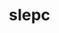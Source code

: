 ---
title: "slepc"
layout: cache
categories: [package, develop]
meta: {"compilers": ["cce@18.0.0", "gcc@11.4.0", "intel-oneapi-compilers@2024.1.0", "intel-oneapi-compilers@2025.1.0"], "num_specs": 185, "num_specs_by_stack": {"aws-pcluster-x86_64_v4": 38, "e4s": 75, "e4s-cray-rhel": 34, "e4s-neoverse-v2": 18, "e4s-oneapi": 20, "root": 185}, "oss": ["amzn2", "rhel8", "ubuntu22.04"], "platforms": ["linux"], "stacks": ["aws-pcluster-x86_64_v4", "e4s", "e4s-cray-rhel", "e4s-neoverse-v2", "e4s-oneapi", "root"], "targets": ["neoverse_v2", "x86_64_v3", "x86_64_v4"], "versions": ["3.23.0", "3.23.1"]}
spec_details: [{"compiler": "cce@18.0.0", "hash": "27gfxuhz5pes45gt76txolx5jkbp5k72", "os": "rhel8", "platform": "linux", "size": "-", "stacks": ["e4s-cray-rhel", "root"], "target": "x86_64_v3", "variants": ["+arpack", "~blopex", "build_system=generic", "~cuda", "~hpddm", "~rocm"], "versions": ["3.23.0"]}, {"compiler": "cce@18.0.0", "hash": "2bsawpqda7w7mj6xophmtef6mgb7ih33", "os": "rhel8", "platform": "linux", "size": "-", "stacks": ["e4s-cray-rhel", "root"], "target": "x86_64_v3", "variants": ["+arpack", "~blopex", "build_system=generic", "~cuda", "~hpddm", "~rocm"], "versions": ["3.23.1"]}, {"compiler": "intel-oneapi-compilers@2024.1.0", "hash": "2f6zjyigig2voe5uvmkeijcrdkrtgobh", "os": "amzn2", "platform": "linux", "size": "-", "stacks": ["aws-pcluster-x86_64_v4", "root"], "target": "x86_64_v4", "variants": ["~arpack", "~blopex", "build_system=generic", "~cuda", "~hpddm", "~rocm"], "versions": ["3.23.1"]}, {"compiler": "cce@18.0.0", "hash": "2i43zg6q4o3pk3lwzytka7blilibeumo", "os": "rhel8", "platform": "linux", "size": "-", "stacks": ["e4s-cray-rhel", "root"], "target": "x86_64_v3", "variants": ["+arpack", "~blopex", "build_system=generic", "~cuda", "~hpddm", "~rocm"], "versions": ["3.23.1"]}, {"compiler": "gcc@11.4.0", "hash": "2j65cq6zdee5sfxeg4gl2dbmkjtacb7h", "os": "ubuntu22.04", "platform": "linux", "size": "-", "stacks": ["e4s", "root"], "target": "x86_64_v3", "variants": ["+arpack", "~blopex", "build_system=generic", "~cuda", "~hpddm", "~rocm"], "versions": ["3.23.0"]}, {"compiler": "intel-oneapi-compilers@2025.1.0", "hash": "2lrkicjzwke3qc2zz6slg7zepv7ij5d4", "os": "ubuntu22.04", "platform": "linux", "size": "-", "stacks": ["e4s-oneapi", "root"], "target": "x86_64_v3", "variants": ["+arpack", "~blopex", "build_system=generic", "~cuda", "~hpddm", "~rocm"], "versions": ["3.23.0"]}, {"compiler": "gcc@11.4.0", "hash": "2oslyfpttppssawlw45xytoulqevx2d5", "os": "ubuntu22.04", "platform": "linux", "size": "-", "stacks": ["e4s", "root"], "target": "x86_64_v3", "variants": ["+arpack", "~blopex", "build_system=generic", "+cuda", "cuda_arch:=80", "~hpddm", "~rocm"], "versions": ["3.23.1"]}, {"compiler": "gcc@11.4.0", "hash": "2oufbbbqmympg25sapx33dacvyo7wbsm", "os": "ubuntu22.04", "platform": "linux", "size": "-", "stacks": ["e4s", "root"], "target": "x86_64_v3", "variants": ["+arpack", "~blopex", "build_system=generic", "+cuda", "cuda_arch:=90", "~hpddm", "~rocm"], "versions": ["3.23.1"]}, {"compiler": "gcc@11.4.0", "hash": "33kohiuxbpkuro45ixppny3dpjsl5tb4", "os": "ubuntu22.04", "platform": "linux", "size": "-", "stacks": ["e4s", "root"], "target": "x86_64_v3", "variants": ["+arpack", "~blopex", "build_system=generic", "~cuda", "~hpddm", "~rocm"], "versions": ["3.23.1"]}, {"compiler": "gcc@11.4.0", "hash": "3hkb3w25e2xmkp3rmkn2rghjlxq5jt53", "os": "ubuntu22.04", "platform": "linux", "size": "-", "stacks": ["e4s", "root"], "target": "x86_64_v3", "variants": ["+arpack", "~blopex", "build_system=generic", "+cuda", "cuda_arch:=80", "~hpddm", "~rocm"], "versions": ["3.23.1"]}, {"compiler": "intel-oneapi-compilers@2024.1.0", "hash": "3nkhobrlkq36rhie734tv4v7qwump4j2", "os": "amzn2", "platform": "linux", "size": "-", "stacks": ["aws-pcluster-x86_64_v4", "root"], "target": "x86_64_v3", "variants": ["~arpack", "~blopex", "build_system=generic", "~cuda", "~hpddm", "~rocm"], "versions": ["3.23.1"]}, {"compiler": "gcc@11.4.0", "hash": "3prm4jyogqxvizmjqr6nxoxlmjdno5sq", "os": "ubuntu22.04", "platform": "linux", "size": "-", "stacks": ["e4s", "root"], "target": "x86_64_v3", "variants": ["+arpack", "~blopex", "build_system=generic", "~cuda", "~hpddm", "~rocm"], "versions": ["3.23.0"]}, {"compiler": "intel-oneapi-compilers@2024.1.0", "hash": "3ta6lndnx6p2sesaxz73cqxbqkhghfjx", "os": "amzn2", "platform": "linux", "size": "-", "stacks": ["aws-pcluster-x86_64_v4", "root"], "target": "x86_64_v3", "variants": ["~arpack", "~blopex", "build_system=generic", "~cuda", "~hpddm", "~rocm"], "versions": ["3.23.1"]}, {"compiler": "gcc@11.4.0", "hash": "3uxfysap3rhlupgoff7o4yla34izqima", "os": "ubuntu22.04", "platform": "linux", "size": "-", "stacks": ["e4s-neoverse-v2", "root"], "target": "neoverse_v2", "variants": ["+arpack", "~blopex", "build_system=generic", "~cuda", "~hpddm", "~rocm"], "versions": ["3.23.1"]}, {"compiler": "intel-oneapi-compilers@2024.1.0", "hash": "3wl4mrfi6g6fei2zesdga4wovl3ei5g6", "os": "amzn2", "platform": "linux", "size": "-", "stacks": ["aws-pcluster-x86_64_v4", "root"], "target": "x86_64_v3", "variants": ["~arpack", "~blopex", "build_system=generic", "~cuda", "~hpddm", "~rocm"], "versions": ["3.23.1"]}, {"compiler": "cce@18.0.0", "hash": "4dcjyxvwfytcecsfjthyfgth6qa46nqw", "os": "rhel8", "platform": "linux", "size": "-", "stacks": ["e4s-cray-rhel", "root"], "target": "x86_64_v3", "variants": ["+arpack", "~blopex", "build_system=generic", "~cuda", "~hpddm", "~rocm"], "versions": ["3.23.0"]}, {"compiler": "intel-oneapi-compilers@2024.1.0", "hash": "4f57moetwscyqapvomazdceeg34hiwvk", "os": "amzn2", "platform": "linux", "size": "-", "stacks": ["aws-pcluster-x86_64_v4", "root"], "target": "x86_64_v4", "variants": ["~arpack", "~blopex", "build_system=generic", "~cuda", "~hpddm", "~rocm"], "versions": ["3.23.0"]}, {"compiler": "cce@18.0.0", "hash": "4w6o4cpvgyqpk6adggenw5iagqu7y4mo", "os": "rhel8", "platform": "linux", "size": "-", "stacks": ["e4s-cray-rhel", "root"], "target": "x86_64_v3", "variants": ["+arpack", "~blopex", "build_system=generic", "~cuda", "~hpddm", "~rocm"], "versions": ["3.23.1"]}, {"compiler": "intel-oneapi-compilers@2025.1.0", "hash": "5d55pff5bwgtytttjsbissrnd6svxrz6", "os": "ubuntu22.04", "platform": "linux", "size": "-", "stacks": ["e4s-oneapi", "root"], "target": "x86_64_v3", "variants": ["+arpack", "~blopex", "build_system=generic", "~cuda", "~hpddm", "~rocm"], "versions": ["3.23.0"]}, {"compiler": "intel-oneapi-compilers@2024.1.0", "hash": "5iuw4sx2ziaugu4ol5ii6wpj3ghgfddx", "os": "amzn2", "platform": "linux", "size": "-", "stacks": ["aws-pcluster-x86_64_v4", "root"], "target": "x86_64_v3", "variants": ["~arpack", "~blopex", "build_system=generic", "~cuda", "~hpddm", "~rocm"], "versions": ["3.23.0"]}, {"compiler": "gcc@11.4.0", "hash": "5j4f4w2pfrdx7w5a6jvenmr4fa7seto5", "os": "ubuntu22.04", "platform": "linux", "size": "-", "stacks": ["e4s", "root"], "target": "x86_64_v3", "variants": ["+arpack", "~blopex", "build_system=generic", "+cuda", "cuda_arch:=90", "~hpddm", "~rocm"], "versions": ["3.23.1"]}, {"compiler": "intel-oneapi-compilers@2025.1.0", "hash": "5sc6ngv34j7zhzp7o6m4cftuva2b2ipo", "os": "ubuntu22.04", "platform": "linux", "size": "-", "stacks": ["e4s-oneapi", "root"], "target": "x86_64_v3", "variants": ["+arpack", "~blopex", "build_system=generic", "~cuda", "~hpddm", "~rocm"], "versions": ["3.23.1"]}, {"compiler": "gcc@11.4.0", "hash": "5tqlcc6gq54n35lkhstkpw73tvufuz72", "os": "ubuntu22.04", "platform": "linux", "size": "-", "stacks": ["e4s", "root"], "target": "x86_64_v3", "variants": ["+arpack", "~blopex", "build_system=generic", "+cuda", "cuda_arch:=80", "~hpddm", "~rocm"], "versions": ["3.23.0"]}, {"compiler": "intel-oneapi-compilers@2024.1.0", "hash": "5u62vhfquva5refnpsvx2kfmxfek23g2", "os": "amzn2", "platform": "linux", "size": "-", "stacks": ["aws-pcluster-x86_64_v4", "root"], "target": "x86_64_v4", "variants": ["~arpack", "~blopex", "build_system=generic", "~cuda", "~hpddm", "~rocm"], "versions": ["3.23.1"]}, {"compiler": "intel-oneapi-compilers@2025.1.0", "hash": "65kr7bfyornswiwxinl5exmjgxgck6gc", "os": "ubuntu22.04", "platform": "linux", "size": "-", "stacks": ["e4s-oneapi", "root"], "target": "x86_64_v3", "variants": ["+arpack", "~blopex", "build_system=generic", "~cuda", "~hpddm", "~rocm"], "versions": ["3.23.1"]}, {"compiler": "gcc@11.4.0", "hash": "6bdnw44aziiwyxansejol5l6rti3rsij", "os": "ubuntu22.04", "platform": "linux", "size": "-", "stacks": ["e4s", "root"], "target": "x86_64_v3", "variants": ["+arpack", "~blopex", "build_system=generic", "~cuda", "~hpddm", "~rocm"], "versions": ["3.23.1"]}, {"compiler": "gcc@11.4.0", "hash": "6dzdvscepflzxryd6qu5mowwxujmjdxi", "os": "ubuntu22.04", "platform": "linux", "size": "-", "stacks": ["e4s", "root"], "target": "x86_64_v3", "variants": ["+arpack", "~blopex", "build_system=generic", "+cuda", "cuda_arch:=80", "~hpddm", "~rocm"], "versions": ["3.23.1"]}, {"compiler": "intel-oneapi-compilers@2024.1.0", "hash": "6hd6pr2w7hoproqzdnxj6n7bsltafiew", "os": "amzn2", "platform": "linux", "size": "-", "stacks": ["aws-pcluster-x86_64_v4", "root"], "target": "x86_64_v3", "variants": ["~arpack", "~blopex", "build_system=generic", "~cuda", "~hpddm", "~rocm"], "versions": ["3.23.1"]}, {"compiler": "gcc@11.4.0", "hash": "6qduwrodrtdhhsw6kaavyix3v4pf3qwl", "os": "ubuntu22.04", "platform": "linux", "size": "-", "stacks": ["e4s", "root"], "target": "x86_64_v3", "variants": ["+arpack", "~blopex", "build_system=generic", "~cuda", "~hpddm", "~rocm"], "versions": ["3.23.1"]}, {"compiler": "cce@18.0.0", "hash": "6yp4rr3zdlbd4gozmqlv3synhpsojxir", "os": "rhel8", "platform": "linux", "size": "-", "stacks": ["e4s-cray-rhel", "root"], "target": "x86_64_v3", "variants": ["+arpack", "~blopex", "build_system=generic", "~cuda", "~hpddm", "~rocm"], "versions": ["3.23.1"]}, {"compiler": "cce@18.0.0", "hash": "6zd5yh26g75eyvkmqouc3nfq6thfthjn", "os": "rhel8", "platform": "linux", "size": "-", "stacks": ["e4s-cray-rhel", "root"], "target": "x86_64_v3", "variants": ["+arpack", "~blopex", "build_system=generic", "~cuda", "~hpddm", "~rocm"], "versions": ["3.23.1"]}, {"compiler": "cce@18.0.0", "hash": "74kwnsmer2kk33pci76yqui52ja6pjhq", "os": "rhel8", "platform": "linux", "size": "-", "stacks": ["e4s-cray-rhel", "root"], "target": "x86_64_v3", "variants": ["+arpack", "~blopex", "build_system=generic", "~cuda", "~hpddm", "~rocm"], "versions": ["3.23.1"]}, {"compiler": "gcc@11.4.0", "hash": "753gnw7hw52tm742it2rba6uayifz7om", "os": "ubuntu22.04", "platform": "linux", "size": "-", "stacks": ["e4s", "root"], "target": "x86_64_v3", "variants": ["+arpack", "~blopex", "build_system=generic", "~cuda", "~hpddm", "~rocm"], "versions": ["3.23.1"]}, {"compiler": "gcc@11.4.0", "hash": "7li6732o3n5orrunq42veoyvaqe7tt6k", "os": "ubuntu22.04", "platform": "linux", "size": "-", "stacks": ["e4s", "root"], "target": "x86_64_v3", "variants": ["+arpack", "~blopex", "build_system=generic", "+cuda", "cuda_arch:=80", "~hpddm", "~rocm"], "versions": ["3.23.0"]}, {"compiler": "intel-oneapi-compilers@2024.1.0", "hash": "7ms4nslpwln5nzzcxlqmxtgstpfthsm3", "os": "amzn2", "platform": "linux", "size": "-", "stacks": ["aws-pcluster-x86_64_v4", "root"], "target": "x86_64_v4", "variants": ["~arpack", "~blopex", "build_system=generic", "~cuda", "~hpddm", "~rocm"], "versions": ["3.23.1"]}, {"compiler": "gcc@11.4.0", "hash": "7sccozuewzprhbcijxzpjglkf32segno", "os": "ubuntu22.04", "platform": "linux", "size": "-", "stacks": ["e4s", "root"], "target": "x86_64_v3", "variants": ["+arpack", "~blopex", "build_system=generic", "~cuda", "~hpddm", "~rocm"], "versions": ["3.23.1"]}, {"compiler": "intel-oneapi-compilers@2024.1.0", "hash": "a6vhlzlarx64n75563lfe65c2l5gf5kz", "os": "amzn2", "platform": "linux", "size": "-", "stacks": ["aws-pcluster-x86_64_v4", "root"], "target": "x86_64_v3", "variants": ["~arpack", "~blopex", "build_system=generic", "~cuda", "~hpddm", "~rocm"], "versions": ["3.23.1"]}, {"compiler": "gcc@11.4.0", "hash": "afr4ngjipi7ix36pd2jpp5x4zglvuotx", "os": "ubuntu22.04", "platform": "linux", "size": "-", "stacks": ["e4s", "root"], "target": "x86_64_v3", "variants": ["+arpack", "~blopex", "build_system=generic", "~cuda", "~hpddm", "~rocm"], "versions": ["3.23.0"]}, {"compiler": "intel-oneapi-compilers@2025.1.0", "hash": "ajbpae65bbzqlo5toov7vzjrmim3cc7b", "os": "ubuntu22.04", "platform": "linux", "size": "-", "stacks": ["e4s-oneapi", "root"], "target": "x86_64_v3", "variants": ["+arpack", "~blopex", "build_system=generic", "~cuda", "~hpddm", "~rocm"], "versions": ["3.23.1"]}, {"compiler": "gcc@11.4.0", "hash": "anb32dunrh3zhvuy3b6jroxqxbu42raf", "os": "ubuntu22.04", "platform": "linux", "size": "-", "stacks": ["e4s", "root"], "target": "x86_64_v3", "variants": ["+arpack", "~blopex", "build_system=generic", "~cuda", "~hpddm", "~rocm"], "versions": ["3.23.1"]}, {"compiler": "intel-oneapi-compilers@2024.1.0", "hash": "anwllnazvyjjqsizeh47ym3lfurq3a6e", "os": "amzn2", "platform": "linux", "size": "-", "stacks": ["aws-pcluster-x86_64_v4", "root"], "target": "x86_64_v4", "variants": ["~arpack", "~blopex", "build_system=generic", "~cuda", "~hpddm", "~rocm"], "versions": ["3.23.0"]}, {"compiler": "gcc@11.4.0", "hash": "aouh6rsu4vqwaduqgzh2pknxf77tdrxr", "os": "ubuntu22.04", "platform": "linux", "size": "-", "stacks": ["e4s-neoverse-v2", "root"], "target": "neoverse_v2", "variants": ["+arpack", "~blopex", "build_system=generic", "~cuda", "~hpddm", "~rocm"], "versions": ["3.23.1"]}, {"compiler": "cce@18.0.0", "hash": "babrrdwe52ep7sbb5jhkbkujd6tptzu7", "os": "rhel8", "platform": "linux", "size": "-", "stacks": ["e4s-cray-rhel", "root"], "target": "x86_64_v3", "variants": ["+arpack", "~blopex", "build_system=generic", "~cuda", "~hpddm", "~rocm"], "versions": ["3.23.1"]}, {"compiler": "gcc@11.4.0", "hash": "bb74aqzv4e2nltj4v4v56cyz32nwwkzz", "os": "ubuntu22.04", "platform": "linux", "size": "-", "stacks": ["e4s", "root"], "target": "x86_64_v3", "variants": ["+arpack", "~blopex", "build_system=generic", "~cuda", "~hpddm", "~rocm"], "versions": ["3.23.0"]}, {"compiler": "gcc@11.4.0", "hash": "bld7kchtqfrzvahyy2zkw2hcynh6bwvj", "os": "ubuntu22.04", "platform": "linux", "size": "-", "stacks": ["e4s", "root"], "target": "x86_64_v3", "variants": ["+arpack", "~blopex", "build_system=generic", "+cuda", "cuda_arch:=80", "~hpddm", "~rocm"], "versions": ["3.23.1"]}, {"compiler": "gcc@11.4.0", "hash": "blv3ld6y3owowqsp2aws7r3xivcmdlfb", "os": "ubuntu22.04", "platform": "linux", "size": "-", "stacks": ["e4s", "root"], "target": "x86_64_v3", "variants": ["+arpack", "~blopex", "build_system=generic", "~cuda", "~hpddm", "~rocm"], "versions": ["3.23.1"]}, {"compiler": "intel-oneapi-compilers@2025.1.0", "hash": "bqixr4zglhjvusbnr7d73evfpo4gdzwn", "os": "ubuntu22.04", "platform": "linux", "size": "-", "stacks": ["e4s-oneapi", "root"], "target": "x86_64_v3", "variants": ["+arpack", "~blopex", "build_system=generic", "~cuda", "~hpddm", "~rocm"], "versions": ["3.23.0"]}, {"compiler": "intel-oneapi-compilers@2025.1.0", "hash": "btcpwfu3kiexu4gdvuobf2rboxgp3kxy", "os": "ubuntu22.04", "platform": "linux", "size": "-", "stacks": ["e4s-oneapi", "root"], "target": "x86_64_v3", "variants": ["+arpack", "~blopex", "build_system=generic", "~cuda", "~hpddm", "~rocm"], "versions": ["3.23.1"]}, {"compiler": "gcc@11.4.0", "hash": "btg2qv54ehixev2vfn4whvtbfubwwjqn", "os": "ubuntu22.04", "platform": "linux", "size": "-", "stacks": ["e4s", "root"], "target": "x86_64_v3", "variants": ["+arpack", "~blopex", "build_system=generic", "+cuda", "cuda_arch:=80", "~hpddm", "~rocm"], "versions": ["3.23.1"]}, {"compiler": "gcc@11.4.0", "hash": "bvbsgolpcsf2d3o4uwcxp46ntedt3sa2", "os": "ubuntu22.04", "platform": "linux", "size": "-", "stacks": ["e4s", "root"], "target": "x86_64_v3", "variants": ["+arpack", "~blopex", "build_system=generic", "+cuda", "cuda_arch:=80", "~hpddm", "~rocm"], "versions": ["3.23.1"]}, {"compiler": "gcc@11.4.0", "hash": "bvjqb2kwa7mneypcs7lgpeavhv5hzbmi", "os": "ubuntu22.04", "platform": "linux", "size": "-", "stacks": ["e4s", "root"], "target": "x86_64_v3", "variants": ["+arpack", "~blopex", "build_system=generic", "~cuda", "~hpddm", "~rocm"], "versions": ["3.23.1"]}, {"compiler": "cce@18.0.0", "hash": "bwjkrvtur7pe37eflyoqqpzcgg3jfi4y", "os": "rhel8", "platform": "linux", "size": "-", "stacks": ["e4s-cray-rhel", "root"], "target": "x86_64_v3", "variants": ["+arpack", "~blopex", "build_system=generic", "~cuda", "~hpddm", "~rocm"], "versions": ["3.23.1"]}, {"compiler": "gcc@11.4.0", "hash": "c2cewm27alsdbbrj7jbhge66fem3xdr7", "os": "ubuntu22.04", "platform": "linux", "size": "-", "stacks": ["e4s", "root"], "target": "x86_64_v3", "variants": ["+arpack", "~blopex", "build_system=generic", "+cuda", "cuda_arch:=90", "~hpddm", "~rocm"], "versions": ["3.23.1"]}, {"compiler": "gcc@11.4.0", "hash": "c3vdyrjaqnaxasc6bme6niwsrlq3c7jn", "os": "ubuntu22.04", "platform": "linux", "size": "-", "stacks": ["e4s", "root"], "target": "x86_64_v3", "variants": ["+arpack", "~blopex", "build_system=generic", "+cuda", "cuda_arch:=90", "~hpddm", "~rocm"], "versions": ["3.23.1"]}, {"compiler": "gcc@11.4.0", "hash": "cde2qt5jjehfcaapkrepmqjm6izoq64j", "os": "ubuntu22.04", "platform": "linux", "size": "-", "stacks": ["e4s-neoverse-v2", "root"], "target": "neoverse_v2", "variants": ["+arpack", "~blopex", "build_system=generic", "~cuda", "~hpddm", "~rocm"], "versions": ["3.23.0"]}, {"compiler": "intel-oneapi-compilers@2024.1.0", "hash": "ckcaef6ocux5f5pify3kqtz3z4zabkyu", "os": "amzn2", "platform": "linux", "size": "-", "stacks": ["aws-pcluster-x86_64_v4", "root"], "target": "x86_64_v4", "variants": ["~arpack", "~blopex", "build_system=generic", "~cuda", "~hpddm", "~rocm"], "versions": ["3.23.1"]}, {"compiler": "cce@18.0.0", "hash": "cmfzhkkivwe6udr7kzildvcgovhawzun", "os": "rhel8", "platform": "linux", "size": "-", "stacks": ["e4s-cray-rhel", "root"], "target": "x86_64_v3", "variants": ["+arpack", "~blopex", "build_system=generic", "~cuda", "~hpddm", "~rocm"], "versions": ["3.23.0"]}, {"compiler": "cce@18.0.0", "hash": "cupolc7ju6bwpxfz66eahyktuex3lwtu", "os": "rhel8", "platform": "linux", "size": "-", "stacks": ["e4s-cray-rhel", "root"], "target": "x86_64_v3", "variants": ["+arpack", "~blopex", "build_system=generic", "~cuda", "~hpddm", "~rocm"], "versions": ["3.23.1"]}, {"compiler": "intel-oneapi-compilers@2024.1.0", "hash": "cvrcfxzylrtppupiq2j2lujcrnxd2nhg", "os": "amzn2", "platform": "linux", "size": "-", "stacks": ["aws-pcluster-x86_64_v4", "root"], "target": "x86_64_v4", "variants": ["~arpack", "~blopex", "build_system=generic", "~cuda", "~hpddm", "~rocm"], "versions": ["3.23.0"]}, {"compiler": "gcc@11.4.0", "hash": "czwwvhjocxvhk3krveq47xypax7by75s", "os": "ubuntu22.04", "platform": "linux", "size": "-", "stacks": ["e4s", "root"], "target": "x86_64_v3", "variants": ["+arpack", "~blopex", "build_system=generic", "+cuda", "cuda_arch:=80", "~hpddm", "~rocm"], "versions": ["3.23.1"]}, {"compiler": "cce@18.0.0", "hash": "d77o5vjaxy6jwjd7njd7erefqwybxn3d", "os": "rhel8", "platform": "linux", "size": "-", "stacks": ["e4s-cray-rhel", "root"], "target": "x86_64_v3", "variants": ["+arpack", "~blopex", "build_system=generic", "~cuda", "~hpddm", "~rocm"], "versions": ["3.23.1"]}, {"compiler": "cce@18.0.0", "hash": "dagyxznjxys7fokeoiovuqaki2fzbb4t", "os": "rhel8", "platform": "linux", "size": "-", "stacks": ["e4s-cray-rhel", "root"], "target": "x86_64_v3", "variants": ["+arpack", "~blopex", "build_system=generic", "~cuda", "~hpddm", "~rocm"], "versions": ["3.23.1"]}, {"compiler": "gcc@11.4.0", "hash": "dcqkmlapzbcpos55njybwvhjdin3qdm3", "os": "ubuntu22.04", "platform": "linux", "size": "-", "stacks": ["e4s", "root"], "target": "x86_64_v3", "variants": ["+arpack", "~blopex", "build_system=generic", "+cuda", "cuda_arch:=90", "~hpddm", "~rocm"], "versions": ["3.23.1"]}, {"compiler": "gcc@11.4.0", "hash": "dtzo7acdilrrm6fwez2i3rx7ub5kpn5k", "os": "ubuntu22.04", "platform": "linux", "size": "-", "stacks": ["e4s", "root"], "target": "x86_64_v3", "variants": ["+arpack", "~blopex", "build_system=generic", "+cuda", "cuda_arch:=90", "~hpddm", "~rocm"], "versions": ["3.23.1"]}, {"compiler": "cce@18.0.0", "hash": "ecpjj6c7qqhh2mzm4hanvu4i24s7eako", "os": "rhel8", "platform": "linux", "size": "-", "stacks": ["e4s-cray-rhel", "root"], "target": "x86_64_v3", "variants": ["+arpack", "~blopex", "build_system=generic", "~cuda", "~hpddm", "~rocm"], "versions": ["3.23.0"]}, {"compiler": "gcc@11.4.0", "hash": "eoislysmigpa26yle3jzt3xlyx2nyqqu", "os": "ubuntu22.04", "platform": "linux", "size": "-", "stacks": ["e4s-neoverse-v2", "root"], "target": "neoverse_v2", "variants": ["+arpack", "~blopex", "build_system=generic", "~cuda", "~hpddm", "~rocm"], "versions": ["3.23.1"]}, {"compiler": "cce@18.0.0", "hash": "erd44jdd27hy2c4o65yahnqh6yfxohcf", "os": "rhel8", "platform": "linux", "size": "-", "stacks": ["e4s-cray-rhel", "root"], "target": "x86_64_v3", "variants": ["+arpack", "~blopex", "build_system=generic", "~cuda", "~hpddm", "~rocm"], "versions": ["3.23.1"]}, {"compiler": "gcc@11.4.0", "hash": "f44wjzt4wdklf7pxsqvyhh7uyssswtvo", "os": "ubuntu22.04", "platform": "linux", "size": "-", "stacks": ["e4s", "root"], "target": "x86_64_v3", "variants": ["+arpack", "~blopex", "build_system=generic", "+cuda", "cuda_arch:=80", "~hpddm", "~rocm"], "versions": ["3.23.1"]}, {"compiler": "cce@18.0.0", "hash": "ficnib6jzqsekobwi764tetoilu6sqe7", "os": "rhel8", "platform": "linux", "size": "-", "stacks": ["e4s-cray-rhel", "root"], "target": "x86_64_v3", "variants": ["+arpack", "~blopex", "build_system=generic", "~cuda", "~hpddm", "~rocm"], "versions": ["3.23.0"]}, {"compiler": "cce@18.0.0", "hash": "fql2vlu5hzqwql6ixzy5fh4gp5retzt7", "os": "rhel8", "platform": "linux", "size": "-", "stacks": ["e4s-cray-rhel", "root"], "target": "x86_64_v3", "variants": ["+arpack", "~blopex", "build_system=generic", "~cuda", "~hpddm", "~rocm"], "versions": ["3.23.1"]}, {"compiler": "cce@18.0.0", "hash": "fyxhlpvp63sekpgo2ro7jj536r7ov4qp", "os": "rhel8", "platform": "linux", "size": "-", "stacks": ["e4s-cray-rhel", "root"], "target": "x86_64_v3", "variants": ["+arpack", "~blopex", "build_system=generic", "~cuda", "~hpddm", "~rocm"], "versions": ["3.23.0"]}, {"compiler": "intel-oneapi-compilers@2024.1.0", "hash": "g542pysk4lehbqudw3ugzyzhepijbgeb", "os": "amzn2", "platform": "linux", "size": "-", "stacks": ["aws-pcluster-x86_64_v4", "root"], "target": "x86_64_v3", "variants": ["~arpack", "~blopex", "build_system=generic", "~cuda", "~hpddm", "~rocm"], "versions": ["3.23.0"]}, {"compiler": "gcc@11.4.0", "hash": "gfd3moiob7lgfn4njj7sswptiqgk73dr", "os": "ubuntu22.04", "platform": "linux", "size": "-", "stacks": ["e4s", "root"], "target": "x86_64_v3", "variants": ["+arpack", "~blopex", "build_system=generic", "+cuda", "cuda_arch:=80", "~hpddm", "~rocm"], "versions": ["3.23.0"]}, {"compiler": "gcc@11.4.0", "hash": "giauxjmtp475w7outuxdqtqz2th6vric", "os": "ubuntu22.04", "platform": "linux", "size": "-", "stacks": ["e4s-neoverse-v2", "root"], "target": "neoverse_v2", "variants": ["+arpack", "~blopex", "build_system=generic", "~cuda", "~hpddm", "~rocm"], "versions": ["3.23.1"]}, {"compiler": "gcc@11.4.0", "hash": "gjr2n2whhfe3q3lr7uyddftu7fmkugvo", "os": "ubuntu22.04", "platform": "linux", "size": "-", "stacks": ["e4s", "root"], "target": "x86_64_v3", "variants": ["+arpack", "~blopex", "build_system=generic", "~cuda", "~hpddm", "~rocm"], "versions": ["3.23.1"]}, {"compiler": "gcc@11.4.0", "hash": "gmsmm64r32mqnxizps54syofe65vizy7", "os": "ubuntu22.04", "platform": "linux", "size": "-", "stacks": ["e4s-neoverse-v2", "root"], "target": "neoverse_v2", "variants": ["+arpack", "~blopex", "build_system=generic", "~cuda", "~hpddm", "~rocm"], "versions": ["3.23.1"]}, {"compiler": "cce@18.0.0", "hash": "goluxvqpzvswzcdstz6yvdjtckn5ooil", "os": "rhel8", "platform": "linux", "size": "-", "stacks": ["e4s-cray-rhel", "root"], "target": "x86_64_v3", "variants": ["+arpack", "~blopex", "build_system=generic", "~cuda", "~hpddm", "~rocm"], "versions": ["3.23.0"]}, {"compiler": "gcc@11.4.0", "hash": "gqikfhu7c6pnvwpkzzebdyfho5hjq2cd", "os": "ubuntu22.04", "platform": "linux", "size": "-", "stacks": ["e4s", "root"], "target": "x86_64_v3", "variants": ["+arpack", "~blopex", "build_system=generic", "~cuda", "~hpddm", "~rocm"], "versions": ["3.23.1"]}, {"compiler": "intel-oneapi-compilers@2024.1.0", "hash": "gvrj7pzwxlyxeda5jtkdhocz7ma36lbc", "os": "amzn2", "platform": "linux", "size": "-", "stacks": ["aws-pcluster-x86_64_v4", "root"], "target": "x86_64_v4", "variants": ["~arpack", "~blopex", "build_system=generic", "~cuda", "~hpddm", "~rocm"], "versions": ["3.23.1"]}, {"compiler": "intel-oneapi-compilers@2024.1.0", "hash": "gw6zsr42c2m5tivgon6d376vkcne3njh", "os": "amzn2", "platform": "linux", "size": "-", "stacks": ["aws-pcluster-x86_64_v4", "root"], "target": "x86_64_v4", "variants": ["~arpack", "~blopex", "build_system=generic", "~cuda", "~hpddm", "~rocm"], "versions": ["3.23.0"]}, {"compiler": "intel-oneapi-compilers@2025.1.0", "hash": "h42nrpvryzdz55cwgztlbmqqx53jvs5n", "os": "ubuntu22.04", "platform": "linux", "size": "-", "stacks": ["e4s-oneapi", "root"], "target": "x86_64_v3", "variants": ["+arpack", "~blopex", "build_system=generic", "~cuda", "~hpddm", "~rocm"], "versions": ["3.23.0"]}, {"compiler": "gcc@11.4.0", "hash": "hqdc5lppfkkda5fohhlnjioq4gpcavf6", "os": "ubuntu22.04", "platform": "linux", "size": "-", "stacks": ["e4s", "root"], "target": "x86_64_v3", "variants": ["+arpack", "~blopex", "build_system=generic", "~cuda", "~hpddm", "~rocm"], "versions": ["3.23.1"]}, {"compiler": "intel-oneapi-compilers@2024.1.0", "hash": "icbdhxze3plstmqrp2gsvgyg6re6mq3f", "os": "amzn2", "platform": "linux", "size": "-", "stacks": ["aws-pcluster-x86_64_v4", "root"], "target": "x86_64_v4", "variants": ["~arpack", "~blopex", "build_system=generic", "~cuda", "~hpddm", "~rocm"], "versions": ["3.23.1"]}, {"compiler": "gcc@11.4.0", "hash": "igp6zonmcudxjun5g6bm36i7ayknd4va", "os": "ubuntu22.04", "platform": "linux", "size": "-", "stacks": ["e4s-neoverse-v2", "root"], "target": "neoverse_v2", "variants": ["+arpack", "~blopex", "build_system=generic", "~cuda", "~hpddm", "~rocm"], "versions": ["3.23.0"]}, {"compiler": "gcc@11.4.0", "hash": "igxqxkqkold7uvmldlgfr7ndh45seoye", "os": "ubuntu22.04", "platform": "linux", "size": "-", "stacks": ["e4s", "root"], "target": "x86_64_v3", "variants": ["+arpack", "~blopex", "build_system=generic", "+cuda", "cuda_arch:=90", "~hpddm", "~rocm"], "versions": ["3.23.1"]}, {"compiler": "gcc@11.4.0", "hash": "ijbcgx4qa7fu3btzukszmc2oxdyrqyzd", "os": "ubuntu22.04", "platform": "linux", "size": "-", "stacks": ["e4s", "root"], "target": "x86_64_v3", "variants": ["+arpack", "~blopex", "build_system=generic", "~cuda", "~hpddm", "~rocm"], "versions": ["3.23.1"]}, {"compiler": "intel-oneapi-compilers@2024.1.0", "hash": "ilomz62fqsvmqjyi4jc2n6yrctsey63x", "os": "amzn2", "platform": "linux", "size": "-", "stacks": ["aws-pcluster-x86_64_v4", "root"], "target": "x86_64_v3", "variants": ["~arpack", "~blopex", "build_system=generic", "~cuda", "~hpddm", "~rocm"], "versions": ["3.23.0"]}, {"compiler": "gcc@11.4.0", "hash": "irusctuh744cfm2cjzutofgjqxytkpdt", "os": "ubuntu22.04", "platform": "linux", "size": "-", "stacks": ["e4s", "root"], "target": "x86_64_v3", "variants": ["+arpack", "~blopex", "build_system=generic", "+cuda", "cuda_arch:=90", "~hpddm", "~rocm"], "versions": ["3.23.0"]}, {"compiler": "intel-oneapi-compilers@2024.1.0", "hash": "j4zkd654wx2yugsl6ttdne52vceilzgf", "os": "amzn2", "platform": "linux", "size": "-", "stacks": ["aws-pcluster-x86_64_v4", "root"], "target": "x86_64_v4", "variants": ["~arpack", "~blopex", "build_system=generic", "~cuda", "~hpddm", "~rocm"], "versions": ["3.23.1"]}, {"compiler": "gcc@11.4.0", "hash": "jcju57canvzptetdamd2tnnmgz2ankqp", "os": "ubuntu22.04", "platform": "linux", "size": "-", "stacks": ["e4s", "root"], "target": "x86_64_v3", "variants": ["+arpack", "~blopex", "build_system=generic", "~cuda", "~hpddm", "~rocm"], "versions": ["3.23.0"]}, {"compiler": "gcc@11.4.0", "hash": "jdgoytrvnp33iqsivcszf2v5iy3wk6xj", "os": "ubuntu22.04", "platform": "linux", "size": "-", "stacks": ["e4s", "root"], "target": "x86_64_v3", "variants": ["+arpack", "~blopex", "build_system=generic", "~cuda", "~hpddm", "~rocm"], "versions": ["3.23.1"]}, {"compiler": "cce@18.0.0", "hash": "jlusc3g76mr6oug7jhnwppu5lxy2nf2q", "os": "rhel8", "platform": "linux", "size": "-", "stacks": ["e4s-cray-rhel", "root"], "target": "x86_64_v3", "variants": ["+arpack", "~blopex", "build_system=generic", "~cuda", "~hpddm", "~rocm"], "versions": ["3.23.0"]}, {"compiler": "cce@18.0.0", "hash": "jorjq7gozkbh7ygfhks24yh5uxwfzwoo", "os": "rhel8", "platform": "linux", "size": "-", "stacks": ["e4s-cray-rhel", "root"], "target": "x86_64_v3", "variants": ["+arpack", "~blopex", "build_system=generic", "~cuda", "~hpddm", "~rocm"], "versions": ["3.23.1"]}, {"compiler": "intel-oneapi-compilers@2024.1.0", "hash": "jso5e5mq5rbznaqi6x2iwbve55mvw3pv", "os": "amzn2", "platform": "linux", "size": "-", "stacks": ["aws-pcluster-x86_64_v4", "root"], "target": "x86_64_v3", "variants": ["~arpack", "~blopex", "build_system=generic", "~cuda", "~hpddm", "~rocm"], "versions": ["3.23.1"]}, {"compiler": "gcc@11.4.0", "hash": "k5p4p67go7pvlrfkg4f6xavitufwkzki", "os": "ubuntu22.04", "platform": "linux", "size": "-", "stacks": ["e4s-neoverse-v2", "root"], "target": "neoverse_v2", "variants": ["+arpack", "~blopex", "build_system=generic", "~cuda", "~hpddm", "~rocm"], "versions": ["3.23.1"]}, {"compiler": "cce@18.0.0", "hash": "kh2mgalezmdi6qefermtzissq4tb3dre", "os": "rhel8", "platform": "linux", "size": "-", "stacks": ["e4s-cray-rhel", "root"], "target": "x86_64_v3", "variants": ["+arpack", "~blopex", "build_system=generic", "~cuda", "~hpddm", "~rocm"], "versions": ["3.23.1"]}, {"compiler": "intel-oneapi-compilers@2025.1.0", "hash": "khxntpaafntya6cwece62buenkleromm", "os": "ubuntu22.04", "platform": "linux", "size": "-", "stacks": ["e4s-oneapi", "root"], "target": "x86_64_v3", "variants": ["+arpack", "~blopex", "build_system=generic", "~cuda", "~hpddm", "~rocm"], "versions": ["3.23.1"]}, {"compiler": "gcc@11.4.0", "hash": "kq4alv6bnnljmmwbzts2opkyjudni4b6", "os": "ubuntu22.04", "platform": "linux", "size": "-", "stacks": ["e4s", "root"], "target": "x86_64_v3", "variants": ["+arpack", "~blopex", "build_system=generic", "~cuda", "~hpddm", "~rocm"], "versions": ["3.23.0"]}, {"compiler": "gcc@11.4.0", "hash": "kqgwd3tj3vd5b7u3irl3z3ndmbd5z73i", "os": "ubuntu22.04", "platform": "linux", "size": "-", "stacks": ["e4s", "root"], "target": "x86_64_v3", "variants": ["+arpack", "~blopex", "build_system=generic", "~cuda", "~hpddm", "~rocm"], "versions": ["3.23.1"]}, {"compiler": "gcc@11.4.0", "hash": "kyu46nlkwamlnqcr2ztoecxqsa66hcsq", "os": "ubuntu22.04", "platform": "linux", "size": "-", "stacks": ["e4s-neoverse-v2", "root"], "target": "neoverse_v2", "variants": ["+arpack", "~blopex", "build_system=generic", "~cuda", "~hpddm", "~rocm"], "versions": ["3.23.1"]}, {"compiler": "gcc@11.4.0", "hash": "l26wkkmo4tfh7alcbs5nijk75ipggnhg", "os": "ubuntu22.04", "platform": "linux", "size": "-", "stacks": ["e4s", "root"], "target": "x86_64_v3", "variants": ["+arpack", "~blopex", "build_system=generic", "+cuda", "cuda_arch:=80", "~hpddm", "~rocm"], "versions": ["3.23.1"]}, {"compiler": "gcc@11.4.0", "hash": "ldo6dix5fw4pdtnetz7vgizyen2wbha6", "os": "ubuntu22.04", "platform": "linux", "size": "-", "stacks": ["e4s", "root"], "target": "x86_64_v3", "variants": ["+arpack", "~blopex", "build_system=generic", "+cuda", "cuda_arch:=80", "~hpddm", "~rocm"], "versions": ["3.23.1"]}, {"compiler": "intel-oneapi-compilers@2024.1.0", "hash": "leegrzzvbbxrcyebwxszi5nzmn4bs75g", "os": "amzn2", "platform": "linux", "size": "-", "stacks": ["aws-pcluster-x86_64_v4", "root"], "target": "x86_64_v3", "variants": ["~arpack", "~blopex", "build_system=generic", "~cuda", "~hpddm", "~rocm"], "versions": ["3.23.0"]}, {"compiler": "intel-oneapi-compilers@2024.1.0", "hash": "lnmv6vuzbb3sltc2oj7iiiccpoc5xoon", "os": "amzn2", "platform": "linux", "size": "-", "stacks": ["aws-pcluster-x86_64_v4", "root"], "target": "x86_64_v3", "variants": ["~arpack", "~blopex", "build_system=generic", "~cuda", "~hpddm", "~rocm"], "versions": ["3.23.0"]}, {"compiler": "intel-oneapi-compilers@2024.1.0", "hash": "lpec2qk5xkhkes6t6fx5vwd3zpo73dpe", "os": "amzn2", "platform": "linux", "size": "-", "stacks": ["aws-pcluster-x86_64_v4", "root"], "target": "x86_64_v4", "variants": ["~arpack", "~blopex", "build_system=generic", "~cuda", "~hpddm", "~rocm"], "versions": ["3.23.1"]}, {"compiler": "intel-oneapi-compilers@2025.1.0", "hash": "lypwq32e3s7krx3obcixgmcrvnbois6k", "os": "ubuntu22.04", "platform": "linux", "size": "-", "stacks": ["e4s-oneapi", "root"], "target": "x86_64_v3", "variants": ["+arpack", "~blopex", "build_system=generic", "~cuda", "~hpddm", "~rocm"], "versions": ["3.23.0"]}, {"compiler": "gcc@11.4.0", "hash": "lzixub7a5quydao4mzuv7cgzv3tmnnd3", "os": "ubuntu22.04", "platform": "linux", "size": "-", "stacks": ["e4s", "root"], "target": "x86_64_v3", "variants": ["+arpack", "~blopex", "build_system=generic", "~cuda", "~hpddm", "~rocm"], "versions": ["3.23.1"]}, {"compiler": "intel-oneapi-compilers@2024.1.0", "hash": "m3wpqbvo57rmyqxj4kidd2fqkhn7xyv3", "os": "amzn2", "platform": "linux", "size": "-", "stacks": ["aws-pcluster-x86_64_v4", "root"], "target": "x86_64_v3", "variants": ["~arpack", "~blopex", "build_system=generic", "~cuda", "~hpddm", "~rocm"], "versions": ["3.23.1"]}, {"compiler": "cce@18.0.0", "hash": "mpiylh2vqh5ut7kfrefh6igt3pw4otmz", "os": "rhel8", "platform": "linux", "size": "-", "stacks": ["e4s-cray-rhel", "root"], "target": "x86_64_v3", "variants": ["+arpack", "~blopex", "build_system=generic", "~cuda", "~hpddm", "~rocm"], "versions": ["3.23.0"]}, {"compiler": "cce@18.0.0", "hash": "mv4dk3xrkh7y43pi5kuzh4eku7eywz3v", "os": "rhel8", "platform": "linux", "size": "-", "stacks": ["e4s-cray-rhel", "root"], "target": "x86_64_v3", "variants": ["+arpack", "~blopex", "build_system=generic", "~cuda", "~hpddm", "~rocm"], "versions": ["3.23.0"]}, {"compiler": "intel-oneapi-compilers@2024.1.0", "hash": "n53ozlathmn324haxy626hjq6zmbvh3g", "os": "amzn2", "platform": "linux", "size": "-", "stacks": ["aws-pcluster-x86_64_v4", "root"], "target": "x86_64_v4", "variants": ["~arpack", "~blopex", "build_system=generic", "~cuda", "~hpddm", "~rocm"], "versions": ["3.23.1"]}, {"compiler": "gcc@11.4.0", "hash": "nedheasmrlbus4f63rzy73zlq2krixa7", "os": "ubuntu22.04", "platform": "linux", "size": "-", "stacks": ["e4s-neoverse-v2", "root"], "target": "neoverse_v2", "variants": ["+arpack", "~blopex", "build_system=generic", "~cuda", "~hpddm", "~rocm"], "versions": ["3.23.1"]}, {"compiler": "gcc@11.4.0", "hash": "nm4oy6ntrqbzea67joifbxeqk5dbbnsf", "os": "ubuntu22.04", "platform": "linux", "size": "-", "stacks": ["e4s", "root"], "target": "x86_64_v3", "variants": ["+arpack", "~blopex", "build_system=generic", "+cuda", "cuda_arch:=90", "~hpddm", "~rocm"], "versions": ["3.23.0"]}, {"compiler": "gcc@11.4.0", "hash": "nrnzq6wdrsfsbk37br5m6khj7rxz2ntt", "os": "ubuntu22.04", "platform": "linux", "size": "-", "stacks": ["e4s", "root"], "target": "x86_64_v3", "variants": ["+arpack", "~blopex", "build_system=generic", "~cuda", "~hpddm", "~rocm"], "versions": ["3.23.0"]}, {"compiler": "gcc@11.4.0", "hash": "nwymnj2jqqy7vl42fafacva65anod43h", "os": "ubuntu22.04", "platform": "linux", "size": "-", "stacks": ["e4s", "root"], "target": "x86_64_v3", "variants": ["+arpack", "~blopex", "build_system=generic", "~cuda", "~hpddm", "~rocm"], "versions": ["3.23.0"]}, {"compiler": "cce@18.0.0", "hash": "o4jevgbxx7f2w3peslbjhr6afeuh33hx", "os": "rhel8", "platform": "linux", "size": "-", "stacks": ["e4s-cray-rhel", "root"], "target": "x86_64_v3", "variants": ["+arpack", "~blopex", "build_system=generic", "~cuda", "~hpddm", "~rocm"], "versions": ["3.23.1"]}, {"compiler": "gcc@11.4.0", "hash": "ok7lyvthelxnmldlg6ybclf24s4ndyqx", "os": "ubuntu22.04", "platform": "linux", "size": "-", "stacks": ["e4s", "root"], "target": "x86_64_v3", "variants": ["+arpack", "~blopex", "build_system=generic", "+cuda", "cuda_arch:=80", "~hpddm", "~rocm"], "versions": ["3.23.0"]}, {"compiler": "gcc@11.4.0", "hash": "okkedwshcuwemfugoxijryu5v3ekguve", "os": "ubuntu22.04", "platform": "linux", "size": "-", "stacks": ["e4s-neoverse-v2", "root"], "target": "neoverse_v2", "variants": ["+arpack", "~blopex", "build_system=generic", "~cuda", "~hpddm", "~rocm"], "versions": ["3.23.1"]}, {"compiler": "gcc@11.4.0", "hash": "okksid5iruaoakqppic5lyd7zlxrouir", "os": "ubuntu22.04", "platform": "linux", "size": "-", "stacks": ["e4s", "root"], "target": "x86_64_v3", "variants": ["+arpack", "~blopex", "build_system=generic", "~cuda", "~hpddm", "~rocm"], "versions": ["3.23.1"]}, {"compiler": "intel-oneapi-compilers@2024.1.0", "hash": "omo5cb5xgo77paqgkzrywoxofqdjbwlb", "os": "amzn2", "platform": "linux", "size": "-", "stacks": ["aws-pcluster-x86_64_v4", "root"], "target": "x86_64_v4", "variants": ["~arpack", "~blopex", "build_system=generic", "~cuda", "~hpddm", "~rocm"], "versions": ["3.23.1"]}, {"compiler": "gcc@11.4.0", "hash": "orffgxzdlwelxmvq7xdi6zex3edy6vlw", "os": "ubuntu22.04", "platform": "linux", "size": "-", "stacks": ["e4s-neoverse-v2", "root"], "target": "neoverse_v2", "variants": ["+arpack", "~blopex", "build_system=generic", "~cuda", "~hpddm", "~rocm"], "versions": ["3.23.0"]}, {"compiler": "intel-oneapi-compilers@2024.1.0", "hash": "p2w3i5qj2nh5lqm4xs7bmzfqh7kfc2wj", "os": "amzn2", "platform": "linux", "size": "-", "stacks": ["aws-pcluster-x86_64_v4", "root"], "target": "x86_64_v4", "variants": ["~arpack", "~blopex", "build_system=generic", "~cuda", "~hpddm", "~rocm"], "versions": ["3.23.1"]}, {"compiler": "gcc@11.4.0", "hash": "pcfhot6snx3q2cxeixdoyzcbiliprfw4", "os": "ubuntu22.04", "platform": "linux", "size": "-", "stacks": ["e4s", "root"], "target": "x86_64_v3", "variants": ["+arpack", "~blopex", "build_system=generic", "+cuda", "cuda_arch:=90", "~hpddm", "~rocm"], "versions": ["3.23.0"]}, {"compiler": "intel-oneapi-compilers@2025.1.0", "hash": "pgzgyoh4d6nbj2bl7qpunqf7dqcc6ezw", "os": "ubuntu22.04", "platform": "linux", "size": "-", "stacks": ["e4s-oneapi", "root"], "target": "x86_64_v3", "variants": ["+arpack", "~blopex", "build_system=generic", "~cuda", "~hpddm", "~rocm"], "versions": ["3.23.0"]}, {"compiler": "gcc@11.4.0", "hash": "pik4ckrib67qnkz3jedjyr2krx7p7lve", "os": "ubuntu22.04", "platform": "linux", "size": "-", "stacks": ["e4s-neoverse-v2", "root"], "target": "neoverse_v2", "variants": ["+arpack", "~blopex", "build_system=generic", "~cuda", "~hpddm", "~rocm"], "versions": ["3.23.0"]}, {"compiler": "gcc@11.4.0", "hash": "pivjrupdrjrmzpttfk6pywq7vrgxxlha", "os": "ubuntu22.04", "platform": "linux", "size": "-", "stacks": ["e4s", "root"], "target": "x86_64_v3", "variants": ["+arpack", "~blopex", "build_system=generic", "+cuda", "cuda_arch:=80", "~hpddm", "~rocm"], "versions": ["3.23.1"]}, {"compiler": "intel-oneapi-compilers@2024.1.0", "hash": "ps4oxwhxojqk2mhrt6ritp5f5et7wzy4", "os": "amzn2", "platform": "linux", "size": "-", "stacks": ["aws-pcluster-x86_64_v4", "root"], "target": "x86_64_v3", "variants": ["~arpack", "~blopex", "build_system=generic", "~cuda", "~hpddm", "~rocm"], "versions": ["3.23.1"]}, {"compiler": "cce@18.0.0", "hash": "qa2xzgq4c5we4khofn3wrl35gt3zxjxr", "os": "rhel8", "platform": "linux", "size": "-", "stacks": ["e4s-cray-rhel", "root"], "target": "x86_64_v3", "variants": ["+arpack", "~blopex", "build_system=generic", "~cuda", "~hpddm", "~rocm"], "versions": ["3.23.0"]}, {"compiler": "intel-oneapi-compilers@2025.1.0", "hash": "qb326g73d2qrnkqbdv4upp7dqcg2465f", "os": "ubuntu22.04", "platform": "linux", "size": "-", "stacks": ["e4s-oneapi", "root"], "target": "x86_64_v3", "variants": ["+arpack", "~blopex", "build_system=generic", "~cuda", "~hpddm", "~rocm"], "versions": ["3.23.0"]}, {"compiler": "gcc@11.4.0", "hash": "qkriwzwnppqq4ani7jfd346phufvh7pd", "os": "ubuntu22.04", "platform": "linux", "size": "-", "stacks": ["e4s", "root"], "target": "x86_64_v3", "variants": ["+arpack", "~blopex", "build_system=generic", "+cuda", "cuda_arch:=90", "~hpddm", "~rocm"], "versions": ["3.23.1"]}, {"compiler": "gcc@11.4.0", "hash": "qza7dydqq3w5e3mzlngbie6bbv63mg2a", "os": "ubuntu22.04", "platform": "linux", "size": "-", "stacks": ["e4s-neoverse-v2", "root"], "target": "neoverse_v2", "variants": ["+arpack", "~blopex", "build_system=generic", "~cuda", "~hpddm", "~rocm"], "versions": ["3.23.0"]}, {"compiler": "gcc@11.4.0", "hash": "r7syizhj4llaxe4yfrlwh6rsud25rpfr", "os": "ubuntu22.04", "platform": "linux", "size": "-", "stacks": ["e4s-neoverse-v2", "root"], "target": "neoverse_v2", "variants": ["+arpack", "~blopex", "build_system=generic", "~cuda", "~hpddm", "~rocm"], "versions": ["3.23.1"]}, {"compiler": "gcc@11.4.0", "hash": "rjq6frtipra4v5kdto4xre4r6cpbhc4f", "os": "ubuntu22.04", "platform": "linux", "size": "-", "stacks": ["e4s", "root"], "target": "x86_64_v3", "variants": ["+arpack", "~blopex", "build_system=generic", "~cuda", "~hpddm", "~rocm"], "versions": ["3.23.1"]}, {"compiler": "intel-oneapi-compilers@2025.1.0", "hash": "rmiubniujzupnthdpwlpad77jyrdfyll", "os": "ubuntu22.04", "platform": "linux", "size": "-", "stacks": ["e4s-oneapi", "root"], "target": "x86_64_v3", "variants": ["+arpack", "~blopex", "build_system=generic", "~cuda", "~hpddm", "~rocm"], "versions": ["3.23.1"]}, {"compiler": "gcc@11.4.0", "hash": "rpwkzzzyyiaor3pr4danjg5zntiooezw", "os": "ubuntu22.04", "platform": "linux", "size": "-", "stacks": ["e4s", "root"], "target": "x86_64_v3", "variants": ["+arpack", "~blopex", "build_system=generic", "~cuda", "~hpddm", "~rocm"], "versions": ["3.23.0"]}, {"compiler": "intel-oneapi-compilers@2025.1.0", "hash": "rxaf4afrb4swpq4cuf67ug36pabiue2j", "os": "ubuntu22.04", "platform": "linux", "size": "-", "stacks": ["e4s-oneapi", "root"], "target": "x86_64_v3", "variants": ["+arpack", "~blopex", "build_system=generic", "~cuda", "~hpddm", "~rocm"], "versions": ["3.23.1"]}, {"compiler": "cce@18.0.0", "hash": "rxcuk2gqgxij4flgrgcsaleu6s4muvxn", "os": "rhel8", "platform": "linux", "size": "-", "stacks": ["e4s-cray-rhel", "root"], "target": "x86_64_v3", "variants": ["+arpack", "~blopex", "build_system=generic", "~cuda", "~hpddm", "~rocm"], "versions": ["3.23.0"]}, {"compiler": "intel-oneapi-compilers@2025.1.0", "hash": "s4mr5hnyp5ys2m5alf3eesydqhp2nnmt", "os": "ubuntu22.04", "platform": "linux", "size": "-", "stacks": ["e4s-oneapi", "root"], "target": "x86_64_v3", "variants": ["+arpack", "~blopex", "build_system=generic", "~cuda", "~hpddm", "~rocm"], "versions": ["3.23.1"]}, {"compiler": "cce@18.0.0", "hash": "shrxxkperlzzpkblhvha24pzgus7zhhq", "os": "rhel8", "platform": "linux", "size": "-", "stacks": ["e4s-cray-rhel", "root"], "target": "x86_64_v3", "variants": ["+arpack", "~blopex", "build_system=generic", "~cuda", "~hpddm", "~rocm"], "versions": ["3.23.0"]}, {"compiler": "gcc@11.4.0", "hash": "skb4el5zn3k244goatntjp36llvdqvjc", "os": "ubuntu22.04", "platform": "linux", "size": "-", "stacks": ["e4s", "root"], "target": "x86_64_v3", "variants": ["+arpack", "~blopex", "build_system=generic", "+cuda", "cuda_arch:=90", "~hpddm", "~rocm"], "versions": ["3.23.1"]}, {"compiler": "intel-oneapi-compilers@2025.1.0", "hash": "snithhoak2iz6wz2sfxp6brq73wwxsai", "os": "ubuntu22.04", "platform": "linux", "size": "-", "stacks": ["e4s-oneapi", "root"], "target": "x86_64_v3", "variants": ["+arpack", "~blopex", "build_system=generic", "~cuda", "~hpddm", "~rocm"], "versions": ["3.23.1"]}, {"compiler": "gcc@11.4.0", "hash": "sq6pq7e6qklhaisnr2a4sfjgesfaa5q5", "os": "ubuntu22.04", "platform": "linux", "size": "-", "stacks": ["e4s", "root"], "target": "x86_64_v3", "variants": ["+arpack", "~blopex", "build_system=generic", "~cuda", "~hpddm", "~rocm"], "versions": ["3.23.0"]}, {"compiler": "gcc@11.4.0", "hash": "t2gdjymqzwqfaukzsx7loojlfxw73ibu", "os": "ubuntu22.04", "platform": "linux", "size": "-", "stacks": ["e4s", "root"], "target": "x86_64_v3", "variants": ["+arpack", "~blopex", "build_system=generic", "+cuda", "cuda_arch:=90", "~hpddm", "~rocm"], "versions": ["3.23.1"]}, {"compiler": "gcc@11.4.0", "hash": "t52req2af4mawtqtwgykeeqj4xvnzgzo", "os": "ubuntu22.04", "platform": "linux", "size": "-", "stacks": ["e4s", "root"], "target": "x86_64_v3", "variants": ["+arpack", "~blopex", "build_system=generic", "+cuda", "cuda_arch:=90", "~hpddm", "~rocm"], "versions": ["3.23.0"]}, {"compiler": "gcc@11.4.0", "hash": "t7bqpwte4gxyaidvnnpom4yutfiyox4p", "os": "ubuntu22.04", "platform": "linux", "size": "-", "stacks": ["e4s", "root"], "target": "x86_64_v3", "variants": ["+arpack", "~blopex", "build_system=generic", "+cuda", "cuda_arch:=90", "~hpddm", "~rocm"], "versions": ["3.23.1"]}, {"compiler": "gcc@11.4.0", "hash": "tiaqnaradkc5672vbxweq55c5ck42lal", "os": "ubuntu22.04", "platform": "linux", "size": "-", "stacks": ["e4s-neoverse-v2", "root"], "target": "neoverse_v2", "variants": ["+arpack", "~blopex", "build_system=generic", "~cuda", "~hpddm", "~rocm"], "versions": ["3.23.1"]}, {"compiler": "gcc@11.4.0", "hash": "tnuyprs5inhckrfyy5nk3552e7avljqc", "os": "ubuntu22.04", "platform": "linux", "size": "-", "stacks": ["e4s", "root"], "target": "x86_64_v3", "variants": ["+arpack", "~blopex", "build_system=generic", "~cuda", "~hpddm", "~rocm"], "versions": ["3.23.0"]}, {"compiler": "cce@18.0.0", "hash": "ttejapovlzp6bxyigfnfgsmjehd7mdma", "os": "rhel8", "platform": "linux", "size": "-", "stacks": ["e4s-cray-rhel", "root"], "target": "x86_64_v3", "variants": ["+arpack", "~blopex", "build_system=generic", "~cuda", "~hpddm", "~rocm"], "versions": ["3.23.1"]}, {"compiler": "gcc@11.4.0", "hash": "udmzxcxfevcilxjjc26l2gqptpmoaa2x", "os": "ubuntu22.04", "platform": "linux", "size": "-", "stacks": ["e4s", "root"], "target": "x86_64_v3", "variants": ["+arpack", "~blopex", "build_system=generic", "+cuda", "cuda_arch:=80", "~hpddm", "~rocm"], "versions": ["3.23.0"]}, {"compiler": "intel-oneapi-compilers@2025.1.0", "hash": "ug7yr5e7igtn6w6dxgrosrtrvsnwzm6i", "os": "ubuntu22.04", "platform": "linux", "size": "-", "stacks": ["e4s-oneapi", "root"], "target": "x86_64_v3", "variants": ["+arpack", "~blopex", "build_system=generic", "~cuda", "~hpddm", "~rocm"], "versions": ["3.23.1"]}, {"compiler": "cce@18.0.0", "hash": "uiec77wfpdlewkn24ibesyxhuajjkjjg", "os": "rhel8", "platform": "linux", "size": "-", "stacks": ["e4s-cray-rhel", "root"], "target": "x86_64_v3", "variants": ["+arpack", "~blopex", "build_system=generic", "~cuda", "~hpddm", "~rocm"], "versions": ["3.23.1"]}, {"compiler": "intel-oneapi-compilers@2024.1.0", "hash": "uldnktcyisgqayah7ofuiwe5vdmxjszs", "os": "amzn2", "platform": "linux", "size": "-", "stacks": ["aws-pcluster-x86_64_v4", "root"], "target": "x86_64_v4", "variants": ["~arpack", "~blopex", "build_system=generic", "~cuda", "~hpddm", "~rocm"], "versions": ["3.23.1"]}, {"compiler": "intel-oneapi-compilers@2024.1.0", "hash": "unrx5qohwpnbo3ekkrk4tjoaxwzwjfoq", "os": "amzn2", "platform": "linux", "size": "-", "stacks": ["aws-pcluster-x86_64_v4", "root"], "target": "x86_64_v4", "variants": ["~arpack", "~blopex", "build_system=generic", "~cuda", "~hpddm", "~rocm"], "versions": ["3.23.0"]}, {"compiler": "gcc@11.4.0", "hash": "upfsn7csags6kv4cvsapkcy363uw4s2x", "os": "ubuntu22.04", "platform": "linux", "size": "-", "stacks": ["e4s", "root"], "target": "x86_64_v3", "variants": ["+arpack", "~blopex", "build_system=generic", "+cuda", "cuda_arch:=80", "~hpddm", "~rocm"], "versions": ["3.23.1"]}, {"compiler": "intel-oneapi-compilers@2024.1.0", "hash": "uqvxft2wwbdcprxk6uxjbiyp5lcqvezz", "os": "amzn2", "platform": "linux", "size": "-", "stacks": ["aws-pcluster-x86_64_v4", "root"], "target": "x86_64_v4", "variants": ["~arpack", "~blopex", "build_system=generic", "~cuda", "~hpddm", "~rocm"], "versions": ["3.23.0"]}, {"compiler": "gcc@11.4.0", "hash": "ve4lgma2opadjzvgcpygxhsg2l6vd53i", "os": "ubuntu22.04", "platform": "linux", "size": "-", "stacks": ["e4s", "root"], "target": "x86_64_v3", "variants": ["+arpack", "~blopex", "build_system=generic", "+cuda", "cuda_arch:=90", "~hpddm", "~rocm"], "versions": ["3.23.1"]}, {"compiler": "gcc@11.4.0", "hash": "vgayztebzmqq3ajmvbm3cwazufirwr62", "os": "ubuntu22.04", "platform": "linux", "size": "-", "stacks": ["e4s", "root"], "target": "x86_64_v3", "variants": ["+arpack", "~blopex", "build_system=generic", "+cuda", "cuda_arch:=90", "~hpddm", "~rocm"], "versions": ["3.23.0"]}, {"compiler": "gcc@11.4.0", "hash": "vms7anrejzs5d65zerssja3ocj77sylq", "os": "ubuntu22.04", "platform": "linux", "size": "-", "stacks": ["e4s", "root"], "target": "x86_64_v3", "variants": ["+arpack", "~blopex", "build_system=generic", "~cuda", "~hpddm", "~rocm"], "versions": ["3.23.1"]}, {"compiler": "cce@18.0.0", "hash": "w5xd2sqpn3lr6ej5pvojj4eagnssgvbw", "os": "rhel8", "platform": "linux", "size": "-", "stacks": ["e4s-cray-rhel", "root"], "target": "x86_64_v3", "variants": ["+arpack", "~blopex", "build_system=generic", "~cuda", "~hpddm", "~rocm"], "versions": ["3.23.1"]}, {"compiler": "intel-oneapi-compilers@2025.1.0", "hash": "wfpjjw4z7mrjqiqlnahhgahcshfhel6p", "os": "ubuntu22.04", "platform": "linux", "size": "-", "stacks": ["e4s-oneapi", "root"], "target": "x86_64_v3", "variants": ["+arpack", "~blopex", "build_system=generic", "~cuda", "~hpddm", "~rocm"], "versions": ["3.23.1"]}, {"compiler": "gcc@11.4.0", "hash": "wkciarvvfehv4i6fiuxqn76z2ez2h32s", "os": "ubuntu22.04", "platform": "linux", "size": "-", "stacks": ["e4s", "root"], "target": "x86_64_v3", "variants": ["+arpack", "~blopex", "build_system=generic", "~cuda", "~hpddm", "~rocm"], "versions": ["3.23.1"]}, {"compiler": "cce@18.0.0", "hash": "wti3fctceqetrqbnkwkjqnr7kzixitvs", "os": "rhel8", "platform": "linux", "size": "-", "stacks": ["e4s-cray-rhel", "root"], "target": "x86_64_v3", "variants": ["+arpack", "~blopex", "build_system=generic", "~cuda", "~hpddm", "~rocm"], "versions": ["3.23.0"]}, {"compiler": "intel-oneapi-compilers@2025.1.0", "hash": "wuru24wt27txjpyps5mtl4grzym3ran7", "os": "ubuntu22.04", "platform": "linux", "size": "-", "stacks": ["e4s-oneapi", "root"], "target": "x86_64_v3", "variants": ["+arpack", "~blopex", "build_system=generic", "~cuda", "~hpddm", "~rocm"], "versions": ["3.23.1"]}, {"compiler": "gcc@11.4.0", "hash": "wv4h735ubr4rfidymmzpqgo42igu43as", "os": "ubuntu22.04", "platform": "linux", "size": "-", "stacks": ["e4s", "root"], "target": "x86_64_v3", "variants": ["+arpack", "~blopex", "build_system=generic", "~cuda", "~hpddm", "~rocm"], "versions": ["3.23.1"]}, {"compiler": "gcc@11.4.0", "hash": "wv5xn7ac4xn4p2vpy43maravvfqxtol4", "os": "ubuntu22.04", "platform": "linux", "size": "-", "stacks": ["e4s", "root"], "target": "x86_64_v3", "variants": ["+arpack", "~blopex", "build_system=generic", "~cuda", "~hpddm", "~rocm"], "versions": ["3.23.0"]}, {"compiler": "intel-oneapi-compilers@2024.1.0", "hash": "wvdvl47faphhfyquh3un5jwkk3yd3ikb", "os": "amzn2", "platform": "linux", "size": "-", "stacks": ["aws-pcluster-x86_64_v4", "root"], "target": "x86_64_v4", "variants": ["~arpack", "~blopex", "build_system=generic", "~cuda", "~hpddm", "~rocm"], "versions": ["3.23.0"]}, {"compiler": "intel-oneapi-compilers@2024.1.0", "hash": "wwtbvvcc3uy2aw7httjjxewlsdqwa5za", "os": "amzn2", "platform": "linux", "size": "-", "stacks": ["aws-pcluster-x86_64_v4", "root"], "target": "x86_64_v3", "variants": ["~arpack", "~blopex", "build_system=generic", "~cuda", "~hpddm", "~rocm"], "versions": ["3.23.0"]}, {"compiler": "gcc@11.4.0", "hash": "wwwmfty2ktw4llww6gjqcxez62vwi7r4", "os": "ubuntu22.04", "platform": "linux", "size": "-", "stacks": ["e4s", "root"], "target": "x86_64_v3", "variants": ["+arpack", "~blopex", "build_system=generic", "~cuda", "~hpddm", "~rocm"], "versions": ["3.23.1"]}, {"compiler": "gcc@11.4.0", "hash": "wyc4dr26u6kuvptpjafrlv4epbvd73nj", "os": "ubuntu22.04", "platform": "linux", "size": "-", "stacks": ["e4s", "root"], "target": "x86_64_v3", "variants": ["+arpack", "~blopex", "build_system=generic", "+cuda", "cuda_arch:=90", "~hpddm", "~rocm"], "versions": ["3.23.0"]}, {"compiler": "gcc@11.4.0", "hash": "xawkuswmnkvvcpgvp6i7fes3ig3uwhsj", "os": "ubuntu22.04", "platform": "linux", "size": "-", "stacks": ["e4s-neoverse-v2", "root"], "target": "neoverse_v2", "variants": ["+arpack", "~blopex", "build_system=generic", "~cuda", "~hpddm", "~rocm"], "versions": ["3.23.1"]}, {"compiler": "gcc@11.4.0", "hash": "xe7acxeyq4tt7isy7dnlyiarta6iuhfz", "os": "ubuntu22.04", "platform": "linux", "size": "-", "stacks": ["e4s", "root"], "target": "x86_64_v3", "variants": ["+arpack", "~blopex", "build_system=generic", "~cuda", "~hpddm", "~rocm"], "versions": ["3.23.1"]}, {"compiler": "intel-oneapi-compilers@2024.1.0", "hash": "xgrpamwrxp5xm55rh2zl4sceefubp5de", "os": "amzn2", "platform": "linux", "size": "-", "stacks": ["aws-pcluster-x86_64_v4", "root"], "target": "x86_64_v3", "variants": ["~arpack", "~blopex", "build_system=generic", "~cuda", "~hpddm", "~rocm"], "versions": ["3.23.1"]}, {"compiler": "gcc@11.4.0", "hash": "xiegemf5a6trv3giocl2zo5yxsbo3t34", "os": "ubuntu22.04", "platform": "linux", "size": "-", "stacks": ["e4s-neoverse-v2", "root"], "target": "neoverse_v2", "variants": ["+arpack", "~blopex", "build_system=generic", "~cuda", "~hpddm", "~rocm"], "versions": ["3.23.0"]}, {"compiler": "cce@18.0.0", "hash": "xv3uu7bq6ptdf5mny7fdkjswutaogrw6", "os": "rhel8", "platform": "linux", "size": "-", "stacks": ["e4s-cray-rhel", "root"], "target": "x86_64_v3", "variants": ["+arpack", "~blopex", "build_system=generic", "~cuda", "~hpddm", "~rocm"], "versions": ["3.23.1"]}, {"compiler": "gcc@11.4.0", "hash": "xvd2gx3t2gh256apvuzbqcozeg4mpf6u", "os": "ubuntu22.04", "platform": "linux", "size": "-", "stacks": ["e4s", "root"], "target": "x86_64_v3", "variants": ["+arpack", "~blopex", "build_system=generic", "+cuda", "cuda_arch:=80", "~hpddm", "~rocm"], "versions": ["3.23.1"]}, {"compiler": "intel-oneapi-compilers@2024.1.0", "hash": "xx47igitg5hhf5g6ysxa6vqnp42vf7yi", "os": "amzn2", "platform": "linux", "size": "-", "stacks": ["aws-pcluster-x86_64_v4", "root"], "target": "x86_64_v3", "variants": ["~arpack", "~blopex", "build_system=generic", "~cuda", "~hpddm", "~rocm"], "versions": ["3.23.0"]}, {"compiler": "intel-oneapi-compilers@2024.1.0", "hash": "y4s64uzixh6vxpeglo26lnelnmemfkgp", "os": "amzn2", "platform": "linux", "size": "-", "stacks": ["aws-pcluster-x86_64_v4", "root"], "target": "x86_64_v3", "variants": ["~arpack", "~blopex", "build_system=generic", "~cuda", "~hpddm", "~rocm"], "versions": ["3.23.1"]}, {"compiler": "intel-oneapi-compilers@2025.1.0", "hash": "y72kiqbtboboeozm74yuk7cg22mekorv", "os": "ubuntu22.04", "platform": "linux", "size": "-", "stacks": ["e4s-oneapi", "root"], "target": "x86_64_v3", "variants": ["+arpack", "~blopex", "build_system=generic", "~cuda", "~hpddm", "~rocm"], "versions": ["3.23.1"]}, {"compiler": "gcc@11.4.0", "hash": "yohmjctid7abeextroinks25ly62v2dv", "os": "ubuntu22.04", "platform": "linux", "size": "-", "stacks": ["e4s", "root"], "target": "x86_64_v3", "variants": ["+arpack", "~blopex", "build_system=generic", "+cuda", "cuda_arch:=80", "~hpddm", "~rocm"], "versions": ["3.23.0"]}, {"compiler": "gcc@11.4.0", "hash": "z4uw2mr4ntdttn543ktmbmxsd4g22kit", "os": "ubuntu22.04", "platform": "linux", "size": "-", "stacks": ["e4s", "root"], "target": "x86_64_v3", "variants": ["+arpack", "~blopex", "build_system=generic", "~cuda", "~hpddm", "~rocm"], "versions": ["3.23.0"]}, {"compiler": "intel-oneapi-compilers@2024.1.0", "hash": "zmthwj53yrtkyqs7xmqcarshrbgoj7iv", "os": "amzn2", "platform": "linux", "size": "-", "stacks": ["aws-pcluster-x86_64_v4", "root"], "target": "x86_64_v3", "variants": ["~arpack", "~blopex", "build_system=generic", "~cuda", "~hpddm", "~rocm"], "versions": ["3.23.1"]}, {"compiler": "intel-oneapi-compilers@2024.1.0", "hash": "zprx2ns43ba4g74mqomtrdvfpmiqiyrb", "os": "amzn2", "platform": "linux", "size": "-", "stacks": ["aws-pcluster-x86_64_v4", "root"], "target": "x86_64_v3", "variants": ["~arpack", "~blopex", "build_system=generic", "~cuda", "~hpddm", "~rocm"], "versions": ["3.23.1"]}, {"compiler": "gcc@11.4.0", "hash": "zsr4jt4tyy3b7iqejxlgpvn72lmghmsw", "os": "ubuntu22.04", "platform": "linux", "size": "-", "stacks": ["e4s", "root"], "target": "x86_64_v3", "variants": ["+arpack", "~blopex", "build_system=generic", "+cuda", "cuda_arch:=90", "~hpddm", "~rocm"], "versions": ["3.23.1"]}, {"compiler": "gcc@11.4.0", "hash": "zxt5a6gxzfx4c3kxyjef2reaxoo3krxe", "os": "ubuntu22.04", "platform": "linux", "size": "-", "stacks": ["e4s", "root"], "target": "x86_64_v3", "variants": ["+arpack", "~blopex", "build_system=generic", "~cuda", "~hpddm", "~rocm"], "versions": ["3.23.1"]}, {"compiler": "gcc@11.4.0", "hash": "zxy5q4icoqn7jwgwp5gatqwhhmhielqj", "os": "ubuntu22.04", "platform": "linux", "size": "-", "stacks": ["e4s", "root"], "target": "x86_64_v3", "variants": ["+arpack", "~blopex", "build_system=generic", "~cuda", "~hpddm", "~rocm"], "versions": ["3.23.1"]}]
---